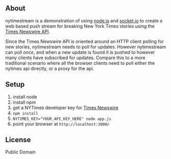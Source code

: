 About
-----

nytimestream is a demonstration of using [node.js](http://nodejs.org) and 
[socket.io](http://socket.io) to create a web based push stream for breaking 
New York Times stories using the 
[Times Newswire API](http://developer.nytimes.com/docs/times_newswire_api). 

Since the Times Newswire API is oriented around an HTTP client polling for new
stories, nytimestream needs to poll for updates. However nytimestream can poll
*once*, and when a new update is found it is pushed to however many clients have 
subscribed for updates. Compare this to a more traditional scenario where all the 
browser clients need to poll either the nytimes api directly, or a proxy for the api.

Setup
-----

1. install node
1. install npm
1. get a NYTimes developer key for [Times Newswire](http://developer.nytimes.com/docs/read/reference/keys)
1. `npm install`
1. `NYTIMES_KEY="YOUR_API_KEY_HERE" node app.js`
1. point your browser at `http://localhost:3000/`

License
-------

Public Domain
